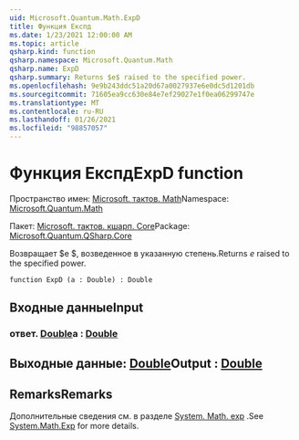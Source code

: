 ```yaml
---
uid: Microsoft.Quantum.Math.ExpD
title: Функция Експд
ms.date: 1/23/2021 12:00:00 AM
ms.topic: article
qsharp.kind: function
qsharp.namespace: Microsoft.Quantum.Math
qsharp.name: ExpD
qsharp.summary: Returns $e$ raised to the specified power.
ms.openlocfilehash: 9e9b243ddc51a20d67a0027937e6e0dc5d1201db
ms.sourcegitcommit: 71605ea9cc630e84e7ef29027e1f0ea06299747e
ms.translationtype: MT
ms.contentlocale: ru-RU
ms.lasthandoff: 01/26/2021
ms.locfileid: "98857057"
---
```

# <a name="expd-function"></a><span data-ttu-id="30377-102">Функция Експд</span><span class="sxs-lookup"><span data-stu-id="30377-102">ExpD function</span></span>

<span data-ttu-id="30377-103">Пространство имен: [Microsoft. тактов. Math](xref:Microsoft.Quantum.Math)</span><span class="sxs-lookup"><span data-stu-id="30377-103">Namespace: [Microsoft.Quantum.Math](xref:Microsoft.Quantum.Math)</span></span>

<span data-ttu-id="30377-104">Пакет: [Microsoft. тактов. кшарп. Core](https://nuget.org/packages/Microsoft.Quantum.QSharp.Core)</span><span class="sxs-lookup"><span data-stu-id="30377-104">Package: [Microsoft.Quantum.QSharp.Core](https://nuget.org/packages/Microsoft.Quantum.QSharp.Core)</span></span>


<span data-ttu-id="30377-105">Возвращает $e $, возведенное в указанную степень.</span><span class="sxs-lookup"><span data-stu-id="30377-105">Returns $e$ raised to the specified power.</span></span>

```qsharp
function ExpD (a : Double) : Double
```


## <a name="input"></a><span data-ttu-id="30377-106">Входные данные</span><span class="sxs-lookup"><span data-stu-id="30377-106">Input</span></span>

### <a name="a--double"></a><span data-ttu-id="30377-107">ответ. [Double](xref:microsoft.quantum.lang-ref.double)</span><span class="sxs-lookup"><span data-stu-id="30377-107">a : [Double](xref:microsoft.quantum.lang-ref.double)</span></span>





## <a name="output--double"></a><span data-ttu-id="30377-108">Выходные данные: [Double](xref:microsoft.quantum.lang-ref.double)</span><span class="sxs-lookup"><span data-stu-id="30377-108">Output : [Double](xref:microsoft.quantum.lang-ref.double)</span></span>



## <a name="remarks"></a><span data-ttu-id="30377-109">Remarks</span><span class="sxs-lookup"><span data-stu-id="30377-109">Remarks</span></span>

<span data-ttu-id="30377-110">Дополнительные сведения см. в разделе [System. Math. exp](https://docs.microsoft.com/dotnet/api/system.math.exp) .</span><span class="sxs-lookup"><span data-stu-id="30377-110">See [System.Math.Exp](https://docs.microsoft.com/dotnet/api/system.math.exp) for more details.</span></span>